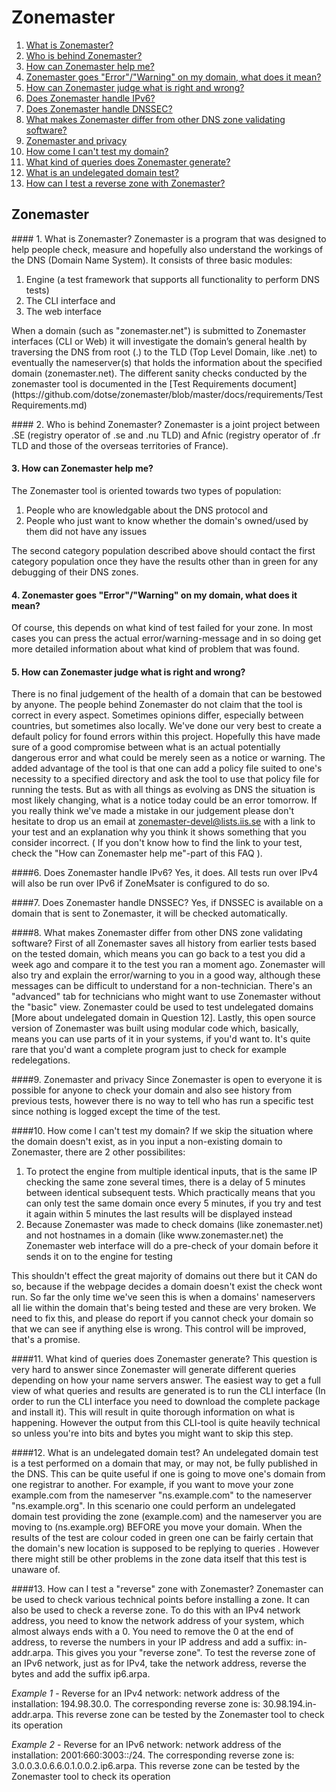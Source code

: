 Zonemaster
==========

1. [What is Zonemaster?](#what-is-zonemaster)
2. [Who is behind Zonemaster?](#who-is-behind-zonemaster)
3. [How can Zonemaster help me?](#how-can-zonemaster-help-me)
4. [Zonemaster goes "Error"/"Warning" on my domain, what does it
mean?](#zonemaster-goes-errorwarning-on-my-domain-what-does-it-mean)
5. [How can Zonemaster judge what is right and wrong?](#how-can-zonemaster-judge-what-is-right-and-wrong)
6. [Does Zonemaster handle IPv6?](#does-zonemaster-handle-ipv6)
7. [Does Zonemaster handle DNSSEC?](#does-zonemaster-handle-dnssec) 
8. [What makes Zonemaster differ from other DNS zone validating
software?](#what-makes-zonemaster-differ-from-other-dns-zone-validating-software)
9. [Zonemaster and privacy](#zonemaster-and-privacy)
10. [How come I can't test my domain?](#how-come-i-cant-test-my-domain)
11. [What kind of queries does Zonemaster generate?](#what-kind-of-queries-does-zonemaster-generate)
12. [What is an undelegated domain test?](#what-is-an-undelegated-domain-test)
13. [How can I test a reverse zone with Zonemaster?](#how-can-i-test-a-reverse-zone-with-zonemaster)

Zonemaster
----------

#### 1. What is Zonemaster?
Zonemaster is a program that was designed to help people check, measure and
hopefully also understand the workings of the DNS (Domain Name System). 
It consists of three basic modules: 
<ol>
 <li> Engine (a test framework that supports all functionality to perform DNS
   tests)</li>
 <li> The CLI interface and </li>
 <li> The web interface </li>
</ol>
When a domain (such as "zonemaster.net") is submitted to Zonemaster interfaces (CLI or
Web) it will investigate the domain’s general health by traversing the DNS from root 
(.) to the TLD (Top Level Domain, like .net) to eventually the nameserver(s) that holds 
the information about the specified domain (zonemaster.net). The different sanity checks 
conducted by the zonemaster tool is documented in the [Test Requirements
document](https://github.com/dotse/zonemaster/blob/master/docs/requirements/TestRequirements.md)

#### 2. Who is behind Zonemaster?
Zonemaster is a joint project between .SE (registry operator of .se and .nu TLD) and Afnic 
(registry operator of .fr TLD and those of the overseas territories of France). 

#### 3. How can Zonemaster help me?  
The Zonemaster tool is oriented towards two types of population: 
<ol>
 <li> People who are knowledgable about the DNS protocol and </li>
 <li> People who just want to know whether the domain's owned/used by them did not have any issues </li>
</ol>
The second category population described above should contact the first
category population once they have the results other than in green for any
debugging of their DNS zones.

#### 4. Zonemaster goes "Error"/"Warning" on my domain, what does it mean?
Of course, this depends on what kind of test failed for your zone. In most cases
you can press the actual error/warning-message and in so doing get more detailed
information about what kind of problem that was found.

#### 5. How can Zonemaster judge what is right and wrong?  
There is no final judgement of the health of a domain that can be bestowed by
anyone. The people behind Zonemaster do not claim that the tool is correct in 
every aspect. Sometimes opinions differ, especially between countries, but sometimes 
also locally. We've done our very best to create a default policy for found errors within 
this project. Hopefully this have made sure of a good compromise between what is an actual 
potentially dangerous error and what could be merely seen as a notice or warning.
The added advantage of the tool is that one can add a policy file suited to
one's necessity to a specified directory and ask the tool to use that policy
file for running the tests.
But as with all things as evolving as DNS the situation is most likely
changing, what is a notice today could be an error tomorrow. If you really think
we've made a mistake in our judgement please don't hesitate to drop us an email
at zonemaster-devel@lists.iis.se with a link to your test and an explanation why you think it
shows something that you consider incorrect. ( If you don't know how to find the
link to your test, check the "How can Zonemaster help me"-part of this FAQ ).

####6. Does Zonemaster handle IPv6?
Yes, it does. All tests run over IPv4 will also be run over IPv6 if ZoneMsater
is configured to do so.

####7. Does Zonemaster handle DNSSEC?
Yes, if DNSSEC is available on a domain that is sent to Zonemaster, it will be
checked automatically.

####8. What makes Zonemaster differ from other DNS zone validating software?
First of all Zonemaster saves all history from earlier tests based on the tested
domain, which means you can go back to a test you did a week ago and compare it
to the test you ran a moment ago.
Zonemaster will also try and explain the error/warning to you in a good way,
although these messages can be difficult to understand for a non-technician. 
There's an "advanced" tab for technicians who might want to use Zonemaster
without the "basic" view. 
Zonemaster could be used to test undelegated domains [More about undelegated
domain in Question 12].
Lastly, this open source version of Zonemaster was built using modular code
which, basically, means you can use parts of it in your systems, if you'd want
to. It's quite rare that you'd want a complete program just to check for example
redelegations.

####9. Zonemaster and privacy
Since Zonemaster is open to everyone it is possible for anyone to check your
domain and also see history from previous tests, however there is no way to tell
who has run a specific test since nothing is logged except the time of the test.

####10. How come I can't test my domain?
If we skip the situation where the domain doesn't exist, as in you input a
non-existing domain to Zonemaster, there are 2 other possibilites: 
<ol>
 <li>To protect the engine from multiple identical inputs, that is the same IP
   checking the same zone several times, there is a delay of 5 minutes between
identical subsequent tests. Which practically means that you can only test the
same domain once every 5 minutes, if you try and test it again within 5 minutes
the last results will be displayed instead </li>
 <li> Because Zonemaster was made to check domains (like zonemaster.net) and not hostnames
   in a domain (like www.zonemaster.net) the Zonemaster web interface will do a pre-check of
your domain before it sends it on to the engine for testing </li>
</ol>
This shouldn't effect the great majority of domains out there but it CAN do so, because if the
webpage decides a domain doesn't exist the check wont run. So far the only time
we've seen this is when a domains' nameservers all lie within the domain that's
being tested and these are very broken. We need to fix this, and please do
report if you cannot check your domain so that we can see if anything else is
wrong. This control will be improved, that's a promise.

####11. What kind of queries does Zonemaster generate?
This question is very hard to answer since Zonemaster will generate different
queries depending on how your name servers answer. The easiest way to get a full
view of what queries and results are generated is to run the
CLI interface (In order to run the CLI interface you need to download the
complete package and install it). This will result in quite thorough information on what
is happening. However the output from this CLI-tool is quite heavily technical
so unless you're into bits and bytes you might want to skip this step.

####12. What is an undelegated domain test?
An undelegated domain test is a test performed on a domain that may, or may not,
be fully published in the DNS. This can be quite useful if one is going to move
one's domain from one registrar to another. 
For example, if you want to move your zone example.com from the nameserver
"ns.example.com" to the nameserver "ns.example.org". In this scenario one could perform 
an undelegated domain test providing the zone (example.com) and the nameserver you are moving to
(ns.example.org) BEFORE you move your domain. 
When the results of the test are colour coded in green one can be fairly certain
that the domain's new location is supposed to be replying to queries . However there 
might still be other problems in the zone data itself that this test is unaware of.

####13. How can I test a "reverse" zone with Zonemaster?
Zonemaster can be used to check various technical points before installing a
zone. It can also be used to check a reverse zone. To do this with an IPv4
network address, you need to know the network address of your system, which
almost always ends with a 0. You need to remove the 0 at the end of address, to
reverse the numbers in your IP address and add a suffix: in-addr.arpa. This
gives you your "reverse zone".
To test the reverse zone of an IPv6 network, just as for IPv4, take the network
address, reverse the bytes and add the suffix ip6.arpa.

*Example 1* - Reverse for an IPv4 network: network address of the installation: 194.98.30.0. The corresponding reverse zone is: 30.98.194.in-addr.arpa. This reverse zone can be tested by the Zonemaster tool to check its operation 

*Example 2* - Reverse for an IPv6 network: network address of the installation: 2001:660:3003::/24. The corresponding reverse zone is: 3.0.0.3.0.6.6.0.1.0.0.2.ip6.arpa. This reverse zone can be tested by the Zonemaster tool to check its operation 



